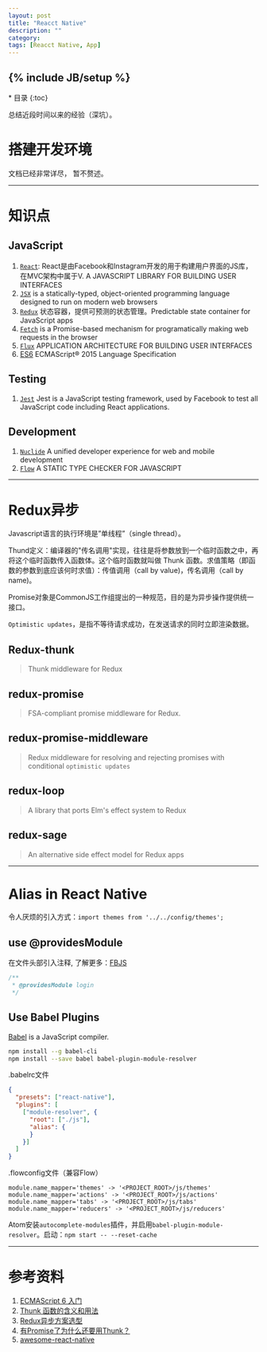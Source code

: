 ```yaml
---
layout: post
title: "Reacct Native"
description: ""
category:
tags: [Reacct Native, App]
---
```

{% include JB/setup %}
---

<nav>
  * 目录
  {:toc}
</nav>

  总结近段时间以来的经验（深坑）。

# 搭建开发环境
  文档已经非常详尽， 暂不赘述。

---

# 知识点

## JavaScript
>
1. [`React`](https://facebook.github.io/react/): React是由Facebook和Instagram开发的用于构建用户界面的JS库，在MVC架构中属于V. A JAVASCRIPT LIBRARY FOR BUILDING USER INTERFACES
2. [`JSX`](https://jsx.github.io/) is a statically-typed, object-oriented programming language designed to run on modern web browsers
3. [`Redux`](http://redux.js.org/) 状态容器，提供可预测的状态管理。Predictable state container for JavaScript apps
4. [`Fetch`](https://github.github.io/fetch/) is a Promise-based mechanism for programatically making web requests in the browser
5. [`Flux`](http://facebook.github.io/flux/) APPLICATION ARCHITECTURE FOR BUILDING USER INTERFACES
6. [ES6](http://www.ecma-international.org/ecma-262/6.0/index.html) ECMAScript® 2015 Language Specification

## Testing
>
1. [`Jest`](http://facebook.github.io/jest/) Jest is a JavaScript testing framework, used by Facebook to test all JavaScript code including React applications.

## Development
>
1. [`Nuclide`](https://nuclide.io/) A unified developer experience for web and mobile development
2. [`Flow`](https://flowtype.org/) A STATIC TYPE CHECKER FOR JAVASCRIPT

---

# Redux异步

>
Javascript语言的执行环境是”单线程”（single thread）。
>
Thund定义：编译器的"传名调用"实现，往往是将参数放到一个临时函数之中，再将这个临时函数传入函数体。这个临时函数就叫做 Thunk 函数。求值策略（即函数的参数到底应该何时求值）：传值调用（call by value)，传名调用（call by name)。
>
Promise对象是CommonJS工作组提出的一种规范，目的是为异步操作提供统一接口。
>
`Optimistic updates`，是指不等待请求成功，在发送请求的同时立即渲染数据。

## Redux-thunk

> Thunk middleware for Redux

## redux-promise

> FSA-compliant promise middleware for Redux.

## redux-promise-middleware

> Redux middleware for resolving and rejecting promises with conditional `optimistic updates`

## redux-loop

> A library that ports Elm's effect system to Redux

## redux-sage

> An alternative side effect model for Redux apps

---

# Alias in React Native
>
令人厌烦的引入方式：`import themes from '../../config/themes';`

## use @providesModule
>
在文件头部引入注释, 了解更多：[FBJS](https://github.com/facebook/fbjs)
~~~Javascript
/**
 * @providesModule login
 */
~~~

## Use Babel Plugins
>
[Babel](http://babeljs.io/) is a JavaScript compiler.
~~~bash
npm install --g babel-cli
npm install --save babel babel-plugin-module-resolver
~~~
.babelrc文件
~~~json
{
  "presets": ["react-native"],
  "plugins": [
    ["module-resolver", {
      "root": ["./js"],
      "alias": {
      }
    }]
  ]
}
~~~
.flowconfig文件（兼容Flow）
~~~
module.name_mapper='themes' -> '<PROJECT_ROOT>/js/themes'
module.name_mapper='actions' -> '<PROJECT_ROOT>/js/actions'
module.name_mapper='tabs' -> '<PROJECT_ROOT>/js/tabs'
module.name_mapper='reducers' -> '<PROJECT_ROOT>/js/reducers'
~~~
Atom安装`autocomplete-modules`插件，并启用`babel-plugin-module-resolver`。启动：`npm start -- --reset-cache`

---

# 参考资料
1. [ECMAScript 6 入门](http://es6.ruanyifeng.com/)
2. [Thunk 函数的含义和用法](http://www.ruanyifeng.com/blog/2015/05/thunk.html)
3. [Redux异步方案选型](https://segmentfault.com/a/1190000007248878)
4. [有Promise了为什么还要用Thunk？](https://github.com/thunks/thunks/issues/1)
5. [awesome-react-native](https://github.com/jondot/awesome-react-native)
